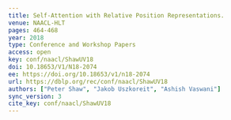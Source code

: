 ```yaml
---
title: Self-Attention with Relative Position Representations.
venue: NAACL-HLT
pages: 464-468
year: 2018
type: Conference and Workshop Papers
access: open
key: conf/naacl/ShawUV18
doi: 10.18653/V1/N18-2074
ee: https://doi.org/10.18653/v1/n18-2074
url: https://dblp.org/rec/conf/naacl/ShawUV18
authors: ["Peter Shaw", "Jakob Uszkoreit", "Ashish Vaswani"]
sync_version: 3
cite_key: conf/naacl/ShawUV18
---
```

